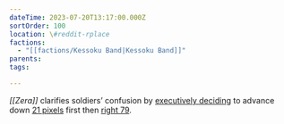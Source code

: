 ```yaml
---
dateTime: 2023-07-20T13:17:00.000Z
sortOrder: 100
location: \#reddit-rplace
factions:
  - "[[factions/Kessoku Band|Kessoku Band]]"
parents: 
tags: 

---
```

*[[Zera]]* clarifies soldiers’ confusion by [executively deciding](discord://discord.com/channels/1093664259273130084/1131230952119615600/1131575614583869591) to advance down [21 pixels](discord://discord.com/channels/1093664259273130084/1131230952119615600/1131575893018558575) first then [right 79](discord://discord.com/channels/1093664259273130084/1131230952119615600/1131575919845314641).
